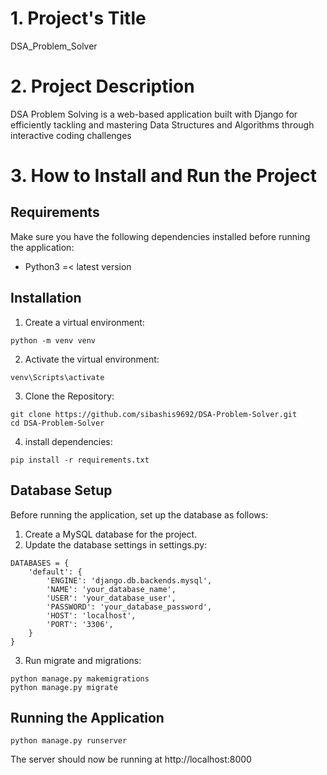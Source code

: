 # 1. Project's Title

DSA_Problem_Solver

# 2. Project Description

DSA Problem Solving is a web-based application built with Django for efficiently tackling and mastering Data Structures and Algorithms through interactive coding challenges

# 3. How to Install and Run the Project

## Requirements

Make sure you have the following dependencies installed before running the application:

- Python3 =< latest version

## Installation
1. Create a virtual environment:
```
python -m venv venv
```
2. Activate the virtual environment:
```
venv\Scripts\activate
```
3. Clone the Repository:
```
git clone https://github.com/sibashis9692/DSA-Problem-Solver.git
cd DSA-Problem-Solver
```
4. install dependencies:
```
pip install -r requirements.txt
```
## Database Setup
Before running the application, set up the database as follows:

1. Create a MySQL database for the project.
2. Update the database settings in settings.py:

```
DATABASES = {
    'default': {
        'ENGINE': 'django.db.backends.mysql',
        'NAME': 'your_database_name',
        'USER': 'your_database_user',
        'PASSWORD': 'your_database_password',
        'HOST': 'localhost',
        'PORT': '3306',
    }
}
```
3. Run migrate and migrations:
```
python manage.py makemigrations
python manage.py migrate
```
## Running the Application
```
python manage.py runserver
```
The server should now be running at http://localhost:8000
